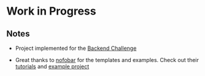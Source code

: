 # Work in Progress



## Notes

* Project implemented for the [Backend Challenge](/CHALENGE.md)

* Great thanks to [nofobar](https://github.com/nofoobar) for the templates and examples. Check out their [tutorials](https://www.fastapitutorial.com/) and [example project](https://github.com/nofoobar/JobBoard-Fastapi)